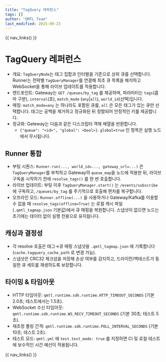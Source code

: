 ```yaml
---
title: "TagQuery 레퍼런스"
tags: []
author: "QMTL Team"
last_modified: 2025-09-23
---
```


{{ nav_links() }}

# TagQuery 레퍼런스

- 개요: `TagQueryNode`는 태그 집합과 인터벌을 기준으로 상위 큐를 선택합니다. Runner는 전략별 `TagQueryManager`를 연결해 최초 큐 목록을 해석하고 WebSocket을 통해 라이브 업데이트를 적용합니다.
- 엔드포인트: Gateway는 `GET /queues/by_tag` 를 제공하며, 파라미터는 `tags`(콤마 구분), `interval`(초), `match_mode` (`any`|`all`), `world_id`(선택)입니다.
- 매칭: `match_mode=any` 는 하나라도 포함된 큐를, `all` 은 모든 태그가 있는 큐만 선택합니다. 태그는 공백을 제거하고 정규화된 뒤 정렬되어 안정적인 키를 제공합니다.
- 정규화: Gateway는 다음과 같은 디스크립터 객체 배열을 반환합니다.
  - `{"queue": "<id>", "global": <bool>}`. `global=true` 인 항목은 실행 노드에서 무시됩니다.

## Runner 통합

- 부팅 시퀀스: `Runner.run(..., world_id=..., gateway_url=...)` 은 `TagQueryManager`를 부착하고 Gateway의 `queue_map`을 노드에 적용한 뒤, 라이브 구독을 시작하기 전에 `resolve_tags()` 를 한 번 호출합니다.
- 라이브 업데이트: 부팅 이후 `TagQueryManager.start()` 는 `/events/subscribe` 에 구독하고, `/queues/by_tag` 를 주기적으로 호출해 편차를 복구합니다.
- 오프라인 모드: `Runner.offline(...)` 을 사용하거나 Gateway/Kafka를 이용할 수 없을 때 `resolve_tags(offline=True)` 는 로컬 캐시 파일(`.qmtl_tagmap.json` 기본값)에서 큐 매핑을 복원합니다. 스냅샷이 없으면 노드는 초기에는 데이터 없이 실행 전용으로 유지됩니다.

## 캐싱과 결정성

- 각 resolve 호출은 태그→큐 매핑 스냅샷을 `.qmtl_tagmap.json` 에 기록합니다(`cache.tagquery_cache_path` 로 변경 가능).
- 스냅샷은 CRC32 체크섬을 저장해 손상 여부를 감지하고, 드라이런/백테스트가 동일한 큐 세트를 재생하도록 보장합니다.

## 타이밍 & 타임아웃

- HTTP 타임아웃: `qmtl.runtime.sdk.runtime.HTTP_TIMEOUT_SECONDS` (기본 2.0초; 테스트에서는 1.5초).
- WebSocket 수신 타임아웃: `qmtl.runtime.sdk.runtime.WS_RECV_TIMEOUT_SECONDS` (기본 30초; 테스트 5초).
- 재조정 폴링 간격: `qmtl.runtime.sdk.runtime.POLL_INTERVAL_SECONDS` (기본 10초; 테스트 2초).
- 테스트 모드: `qmtl.yml` 에 `test.test_mode: true` 를 지정하면 CI 및 로컬 테스트에 보수적인 시간 예산이 적용됩니다.

{{ nav_links() }}

